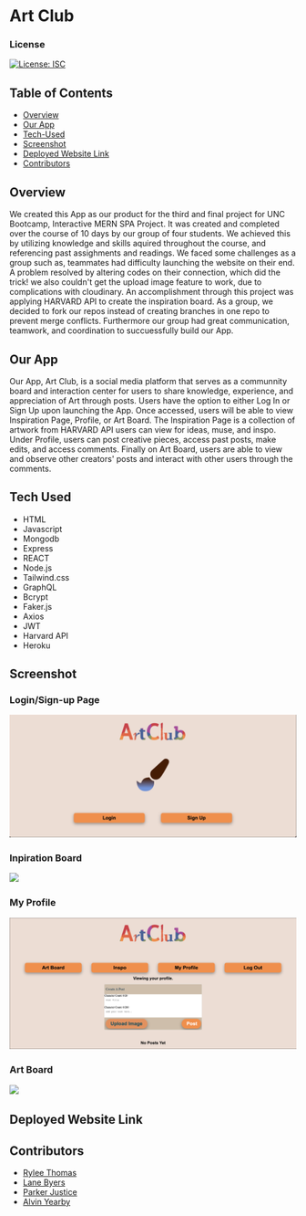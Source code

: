 # Art Club

### License 

[![License: ISC](https://img.shields.io/badge/License-ISC-blue.svg)](https://opensource.org/licenses/ISC)

## Table of Contents 

- [Overview](#Overview)
- [Our App](#Our-App)
- [Tech-Used](#Tech-Used)
- [Screenshot](#screenshot)
- [Deployed Website Link](#Deployed-website-Link)
- [Contributors](#Contributors) 

## Overview 

We created this App as our product for the third and final project for UNC Bootcamp, Interactive MERN SPA Project. It was created and completed over the course of 10 days by our group of four students. We achieved this by utilizing knowledge and skills aquired throughout the course, and referencing past assighments and readings. We faced some challenges as a group such as, teammates had difficulty launching the website on their end. A problem resolved by altering codes on their connection, which did the trick! 
we also couldn't get the upload image feature to work, due to complications with cloudinary. An accomplishment through this project was applying HARVARD API to create the inspiration board. As a group, we decided to fork our repos instead of creating branches in one repo to prevent merge conflicts. Furthermore our group had great communication, teamwork, and coordination to succuessfully build our App. 

## Our App 

Our App, Art Club, is a social media platform that serves as a communnity board and interaction center for users to share knowledge, experience, and appreciation of Art through posts. Users have the option to either Log In or Sign Up upon launching the App. Once accessed, users will be able to view Inspiration Page, Profile, or Art Board. The Inspiration Page is a collection of artwork from HARVARD API users can view for ideas, muse, and inspo. Under Profile, users can post creative pieces, access past posts, make edits, and access comments. Finally on Art Board, users are able to view and observe other creators' posts and interact with other users through the comments. 

## Tech Used

- HTML 
- Javascript 
- Mongodb 
- Express
- REACT 
- Node.js 
- Tailwind.css
- GraphQL 
- Bcrypt 
- Faker.js 
- Axios 
- JWT 
- Harvard API 
- Heroku 

## Screenshot 

### Login/Sign-up Page 

<img src=https://github.com/AlvinY4/art-club/blob/master/client/public/assets/artclub-loginscreenshot.png>

### Inpiration Board 

<img src=https://github.com/AlvinY4/art-club/blob/master/client/public/assets/artclubinspo.gif>

### My Profile 

<img src=https://github.com/AlvinY4/art-club/blob/master/client/public/assets/artclub-profilescreenshot.png>

### Art Board 

<img src=https://github.com/AlvinY4/art-club/blob/master/client/public/assets/artclubartboard.gif>

## Deployed Website Link 


## Contributors 

- [Rylee Thomas](https://github.com/RyleeThomas)
- [Lane Byers](https://github.com/trip6love)
- [Parker Justice](https://github.com/parkerjustice)
- [Alvin Yearby](https://github.com/AlvinY4) 


